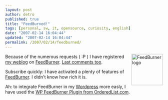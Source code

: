 ```yaml
---
layout: post
author: detro
published: true
title: "FeedBurned!"
tags: [personal, sw, it, opensource, curiosity, english]
date: "2007-02-14 16:04:44"
updated: "2007-02-14 16:04:44"
permalink: /2007/02/14/feedburned/
---
```


<a href="http://www.feedburner.com/"><img src="http://www.feedburner.com/fb/i/flamocon_175h.gif" alt="FeedBurner logo" align="right" width="100" /></a>
Because of the numerous requests ( :P ) I have registered <a href="http://www.detronizator.org">my weblog</a> on <a href="feed://feeds.feedburner.com/Detronizatororg">FeedBurner</a>. <a href="feed://feeds.feedburner.com/CommentsForDetronizatororg">Last comments too</a>.

Subscribe quickly: I have activated a plenty of features of <a href="http://www.feedburner.com/">FeedBurner</a>. I didn't know how rich it is.

Ah: to integrate FeedBurner in my <a href="http://www.wordpress.org/">Wordpress</a> more easly, I have used the <a href="FeedBurner Plugin">WP FeedBurner Plugin from OrderedList.com</a>.
